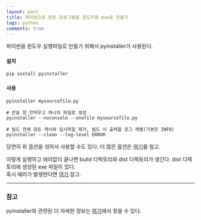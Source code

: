 ```yaml
---
layout: post
title: 파이썬으로 만든 프로그램을 윈도우용 exe로 만들기
tags: python
comments: true
---
```


파이썬을 윈도우 실행파일로 만들기 위해서 pyinstaller가 사용된다.    

#### 설치    
```
pip install pyinstaller
```
    
#### 사용
```
pyinstaller mysourcefile.py

# 콘솔 창 안띄우고 하나의 파일로 생성
pyinstaller --noconsole --onefile mysourcefile.py

# 빌드 전에 모든 캐시와 임시파일 제거, 빌드 시 출력할 로그 레벨(기본은 INFO)
pyinstaller --clean --log-level ERROR
```
당연히 위 옵션을 섞어서 사용할 수도 있다. 더 많은 옵션은 [여기](https://pyinstaller.readthedocs.io/en/v3.3.1/usage.html)를 참고.    
     
이렇게 실행하고 에러없이 끝나면 build 디렉토리와 dist 디렉토리가 생긴다. dist 디렉토리에 생성된 exe 파일이 있다.     
혹시 에러가 발생한다면 [여기](https://devlog.jwgo.kr/2019/05/24/pyinstaller-error/) 참고.    
    
---

### 참고
pyinstaller와 관련된 더 자세한 정보는 [여기](https://pyinstaller.readthedocs.io)에서 찾을 수 있다.